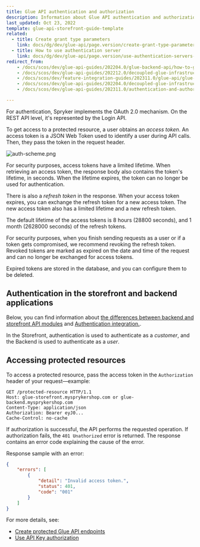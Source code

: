 ```yaml
---
title: Glue API authentication and authorization
description: Information about Glue API authentication and authorization.
last_updated: Oct 23, 2022
template: glue-api-storefront-guide-template
related:
  - title: Create grant type parameters
    link: docs/dg/dev/glue-api/page.version/create-grant-type-parameters.html
  - title: How to use authentication server
    link: docs/dg/dev/glue-api/page.version/use-authentication-servers-with-glue-api.html
redirect_from:
    - /docs/scos/dev/glue-api-guides/202204.0/glue-backend-api/how-to-guides/authentication-and-authorization.html
    - /docs/scos/dev/glue-api-guides/202212.0/decoupled-glue-infrastructure/authentication-and-authorization.html
    - /docs/scos/dev/feature-integration-guides/202311.0/glue-api/glue-api-authentication-integration.html
    - /docs/scos/dev/glue-api-guides/202204.0/decoupled-glue-infrastructure/authentication-and-authorization.html
    - /docs/scos/dev/glue-api-guides/202311.0/authentication-and-authorization.html

---
```


For authentication, Spryker implements the OAuth 2.0 mechanism. On the REST API level, it's represented by the Login API.

To get access to a protected resource, a user obtains an *access token*. An access token is a JSON Web Token used to identify a user during API calls. Then, they pass the token in the request header.

![auth-scheme.png](https://spryker.s3.eu-central-1.amazonaws.com/docs/Glue+API/Glue+API+Storefront+Guides/Authentication+and+Authorization/auth-scheme+%281%29.png)

For security purposes, access tokens have a limited lifetime. When retrieving an access token, the response body also contains the token's lifetime, in seconds. When the lifetime expires, the token can no longer be used for authentication.

There is also a *refresh token* in the response. When your access token expires, you can exchange the refresh token for a new access token.  The new access token also has a limited lifetime and a new refresh token.

The default lifetime of the access tokens is 8 hours (28800 seconds), and 1 month (2628000 seconds) of the refresh tokens.

For security purposes, when you finish sending requests as a user or if a token gets compromised, we recommend revoking the refresh token. Revoked tokens are marked as expired on the date and time of the request and can no longer be exchanged for access tokens.

Expired tokens are stored in the database, and you can configure them to be deleted.

## Authentication in the storefront and backend applications

Below, you can find information about [the differences between backend and storefront API modules](/docs/dg/dev/glue-api/{{page.version}}/backend-and-storefront-api-module-differences.html) and [Authentication integration.](/docs/dg/dev/upgrade-and-migrate/migrate-to-decoupled-glue-infrastructure/decoupled-glue-infrastructure-integrate-the-authentication.html).

In the Storefront, authentication is used to authenticate as a *customer*, and the Backend is used to authenticate as a *user*.

## Accessing protected resources

To access a protected resource, pass the access token in the `Authorization` header of your request—example:

```
GET /protected-resource HTTP/1.1
Host: glue-storefront.mysprykershop.com or glue-backend.mysprykershop.com
Content-Type: application/json
Authorization: Bearer eyJ0...
Cache-Control: no-cache
```

If authorization is successful, the API performs the requested operation. If authorization fails, the `401 Unathorized` error is returned. The response contains an error code explaining the cause of the error.

Response sample with an error:

```json
{
    "errors": [
        {
            "detail": "Invalid access token.",
            "status": 401,
            "code": "001"
        }
    ]
}
```

For more details, see:
* [Create protected Glue API endpoints](/docs/dg/dev/glue-api/{{page.version}}/create-protected-glue-api-endpoints.html)
* [Use API Key authorization](/docs/dg/dev/glue-api/{{page.version}}/use-api-key-authorization.html)
